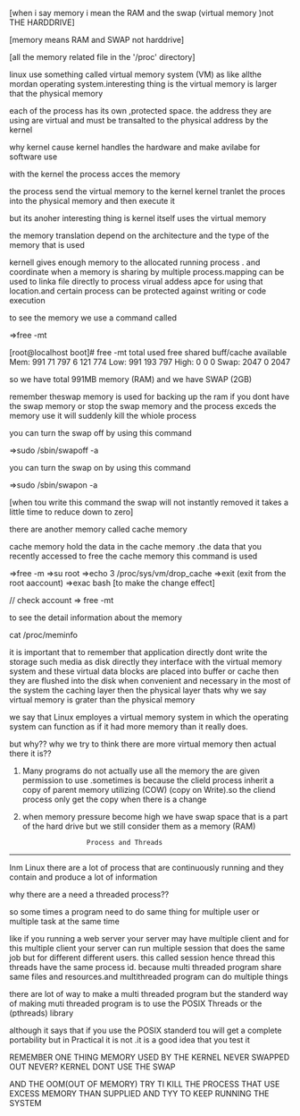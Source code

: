 
[when i say memory i mean the RAM and the swap (virtual memory )not THE HARDDRIVE]

[memory means RAM and SWAP not harddrive]

[all the memory related file in the '/proc' directory]

linux use something called virtual memory system (VM) as like allthe mordan operating system.interesting thing is the virtual memory is larger that the physical memory

each of the process has its own ,protected space. the address they are using are virtual and must be transalted to the physical address by the kernel

why kernel cause kernel handles the hardware and make avilabe for software use 

with the kernel the process acces the memory

the process send the virtual memory to the kernel kernel tranlet the proces into the physical memory and then execute it

but its anoher interesting thing is kernel itself uses the virtual memory

the memory translation depend on the architecture and the type of the memory that is used


kernell gives enough memory to the allocated running process . and coordinate when a memory is sharing by multiple process.mapping can be used to linka  file directly to process virual addess apce for using that location.and certain process can be protected against writing or code execution


to see the memory we use a  command called 

=>free -mt


[root@localhost boot]# free -mt
              total        used        free      shared  buff/cache   available
Mem:            991          71         797           6         121         774
Low:            991         193         797
High:             0           0           0
Swap:          2047           0        2047


so we have total 991MB memory (RAM)
and we have SWAP (2GB)

remember theswap memory is used for backing up the ram
if you dont have the swap memory or stop the swap memory
and the process exceds the memory use it will suddenly kill the whiole process


you can turn the swap off by using this command

=>sudo /sbin/swapoff -a

you can turn the swap on by using this command

=>sudo /sbin/swapon -a

[when tou write this command the swap will not instantly removed it takes a little time to reduce down to zero]


there are another memory called cache memory

cache memory hold the data in the cache memory .the data that you recently accessed to free the cache memory this command is used

=>free -m
=>su root
=>echo 3 /proc/sys/vm/drop_cache
=>exit (exit from the root aaccount)
=>exac bash [to make the change effect]

// check account
=> free -mt




to see the detail information about the memory

cat /proc/meminfo

it is important that to remember that application directly dont write the storage such media as disk directly they interface with the virtual memory system and these virtual data blocks are placed into buffer or cache then they are flushed into the disk when convenient and necessary in the most of the system the caching layer then the physical layer thats why we say virtual memory is grater than the physical memory
 



 we say that Linux employes a virtual memory system in which the operating system can function as if it had more memory than it really does.
 

 but why?? why we try to think there are more virtual memory then actual there it is??

 1) Many programs do not actually use all the memory the are given permission to use .sometimes is because the clield process inherit a copy of parent memory utilizing (COW) (copy on Write).so the cliend process only get the copy when there is a change


 2) when memory pressure become high we have swap space that is a part of the hard drive but we still consider them as  a memory (RAM)


 						Process and Threads
--------------------------------------------------------------------------

Inm Linux there are a lot of process that are continuously running and they 
contain and produce a lot of information


why there are a need a threaded process??

so some times a program need to do same thing for multiple user or multiple task at the same time

like if you running a web server your server may have multiple client and for this multiple client your server can run multiple session that does the same job but for different different users. this called session hence thread this threads have the same process id. because multi threaded program share same files and resources.and multithreaded program can do multiple things

there are lot of way to make a multi threaded program but the standerd way of making muti threaded program is to use the POSIX Threads or the (pthreads) library

although it says that if you use the POSIX standerd tou will get a complete portability but in Practical it is not .it is a good idea that you test it




REMEMBER ONE THING MEMORY USED BY THE KERNEL NEVER SWAPPED OUT NEVER?
KERNEL DONT USE THE SWAP

AND THE OOM(OUT OF MEMORY) TRY TI KILL THE PROCESS THAT USE EXCESS MEMORY THAN SUPPLIED AND TYY TO KEEP RUNNING THE SYSTEM
